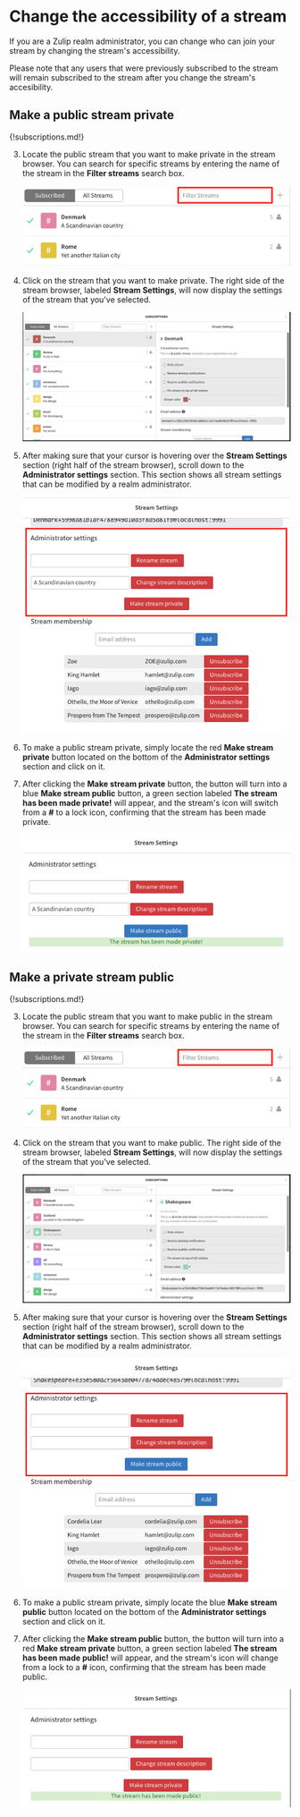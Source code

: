 # Change the accessibility of a stream

If you are a Zulip realm administrator, you can change who can join your stream
by changing the stream's accessibility.

Please note that any users that were previously subscribed to the stream will
remain subscribed to the stream after you change the stream's accesibility.

## Make a public stream private

{!subscriptions.md!}

3. Locate the public stream that you want to make private in the stream browser.
You can search for specific streams by entering the name of the stream in the
**Filter streams** search box.

    ![Filter streams box](/static/images/help/filter-stream.png)

4. Click on the stream that you want to make private. The right side of the
stream browser, labeled **Stream Settings**, will now display the settings of
the stream that you've selected.

    ![Stream selected](/static/images/help/stream-selected.png)

5. After making sure that your cursor is hovering over the **Stream Settings**
section (right half of the stream browser), scroll down to the **Administrator settings**
section. This section shows all stream settings that can be modified
by a realm administrator.

    ![Stream administrator settings](/static/images/help/stream-admin-settings.png)

6. To make a public stream private, simply locate the red **Make stream private**
button located on the bottom of the **Administrator settings** section and click
on it.

7. After clicking the **Make stream private** button, the button will turn into
a blue **Make stream public** button, a green section labeled
**The stream has been made private!** will appear, and the stream's icon will
switch from a **#** to a lock icon, confirming that the stream has been made private.

    ![Public stream private success](/static/images/help/public-stream-private-success.png)

## Make a private stream public

{!subscriptions.md!}

3. Locate the public stream that you want to make public in the stream browser.
You can search for specific streams by entering the name of the stream in the
**Filter streams** search box.

    ![Filter streams box](/static/images/help/filter-stream.png)

4. Click on the stream that you want to make public. The right side of the
stream browser, labeled **Stream Settings**, will now display the settings of
the stream that you've selected.

    ![Stream selected](/static/images/help/stream-settings-private.png)

5. After making sure that your cursor is hovering over the **Stream Settings**
section (right half of the stream browser), scroll down to the **Administrator settings**
section. This section shows all stream settings that can be modified
by a realm administrator.

    ![Stream administrator settings](/static/images/help/stream-admin-settings-private.png)

6. To make a public stream private, simply locate the blue **Make stream public**
button located on the bottom of the **Administrator settings** section and click
on it.

7. After clicking the **Make stream public** button, the button will turn into
a red **Make stream private** button, a green section labeled
**The stream has been made public!** will appear, and the stream's icon will
change from a lock to a **#** icon, confirming that the stream has been made public.

    ![Public stream private success](/static/images/help/private-stream-public.png)
